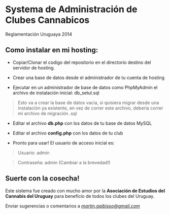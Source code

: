 # Systema de Administración de Clubes Cannabicos


Reglamentación Uruguaya 2014


## Como instalar en mi hosting:



* Copiar/Clonar el codigo del repositorio en el directorio destino del servidor de hosting.

* Crear una base de datos desde el administrador de tu cuenta de hosting

* Ejecutar en un administrador de base de datos como PhpMyAdmin el archivo de instalación inicial: db_setul.sql
> Esto va a crear la base de datos vacia, si quisiera migrar desde una instalación ya existente, en vez de correr este archivo, deberia correr mi archivo de migración .sql

* Editar el archivo **db.php** con los datos de tu base de datos MySQL

* Editar el archivo **config.php** con los datos de tu club

* Pronto para usar! El usuario de acceso inicial es:
> Usuario: admin

> Contraseña: admin (Cambiar a la brevedad!)

## Suerte con la cosecha!

Este sistema fue creado con mucho amor por la **Asociación de Estudios del Cannabis del Uruguay** para beneficio de todos los clubes del Uruguay.

Enviar sugerencias o comentarios a *martin.gaibisso@gmail.com*
